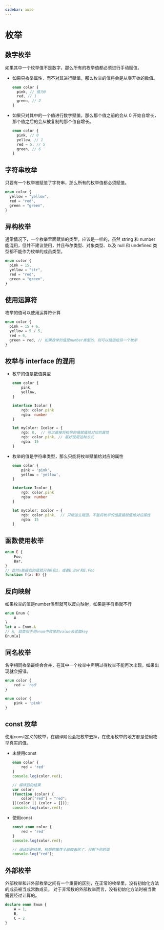 ```yaml
---
sidebar: auto
---
```


# 枚举

## 数字枚举

如果其中一个枚举值不是数字，那么所有的枚举值都必须进行手动赋值。

- 如果只枚举属性，而不对其进行赋值，那么枚举的值将会是从零开始的数值。

  ```typescript
  enum color {
    pink, // 值为0
    red, // 1
    green, // 2
  }
  ```

- 如果只对其中的一个值进行数字赋值，那么那个值之前的会从 0 开始自增长，那个值之后的会从被复制的那个值自增长。

  ```typescript
  enum color {
    pink, // 0
    yellow, // 1
    red = 5, // 5
    green, // 6
  }
  ```

## 字符串枚举

只要有一个枚举被赋值了字符串，那么所有的枚举值都必须赋值。

```typescript
enum color {
  yellow = "yellow",
  red = "red",
  green = "green",
}
```

## 异构枚举

通常情况下，一个枚举里面赋值的类型，应该是一样的，虽然 string 和 number 能混用，但并不建议使用，并且布尔类型、对象类型、以及 null 和 undefined 类型都不能作为枚举的成员类型。

```typescript
enum color {
  pink = 15,
  yellow = "str",
  red = "red",
  green = "green",
}
```

## 使用运算符

枚举的值可以使用运算符计算

```typescript
enum color {
  pink = 15 + 6,
  yellow = 5 / 5,
  red = 6,
  green = red, // 如果枚举的值是number类型的，则可以赋值给另一个枚举
}
```

## 枚举与 interface 的混用

* 枚举的值是数值类型

  ```typescript
  enum color {
      pink,
      yellow,
  }
  
  interface Icolor {
      rgb: color.pink
      rgba: number
  }
  
  let myColor: Icolor = {
      rgb: 0,  // 可以直接将枚举的值赋值给对应的属性
      rgb: color.pink, // 最好使用这种方式
      rgba: 15
  }
  ```

* 枚举的值是字符串类型，那么只能将枚举赋值给对应的属性

  ```typescript
  enum color {
      pink = 'pink',
      yellow = 'yellow',
  }
  
  interface Icolor {
      rgb: color.pink
      rgba: number
  }
  
  let myColor: Icolor = {
      rgb: color.pink,  // 只能这么赋值，不能将枚举的值直接赋值给对应属性
      rgba: 15
  }
  ```

## 函数使用枚举

```typescript
enum E {
    Foo,
    Bar,
}
// 此时x能接收的值就只有0和1，或者E.Bar和E.Foo
function f(x: E) {}  
```

## 反向映射

如果枚举的值是number类型就可以反向映射，如果是字符串就不行

```typescript
enum Enum {
    A
}
let a = Enum.A
// A, 就类似于用enum中枚举的value去读取key
Enum[a] 
```

## 同名枚举

名字相同枚举最终会合并，在其中一个枚举中声明过得枚举不能再次出现，如果出现就会报错。

```typescript
enum color {
    red = 'red'
}

enum color {
    pink = 'pink'
}
```

## const 枚举

使用const定义的枚举，在编译阶段会把枚举去掉，在使用枚举的地方都是使用枚举真实的值。

* 未使用const

  ```typescript
  enum color {
      red = 'red'
  }
  console.log(color.red);
  
  // 编译后的结果
  var color;
  (function (color) {
      color["red"] = "red";
  })(color || (color = {}));
  console.log(color.red);
  ```

* 使用const

  ```typescript
  const enum color {
      red = 'red'
  }
  console.log(color.red);
  
  // 编译后的结果，枚举的属性全部被去除了，只剩下他的值
  console.log("red");
  ```

## 外部枚举

外部枚举和非外部枚举之间有一个重要的区别，在正常的枚举里，没有初始化方法的成员被当成常数成员。 对于非常数的外部枚举而言，没有初始化方法时被当做需要经过计算的。

```typescript
declare enum Enum {
    A = 1,
    B,
    C = 2
}
```

